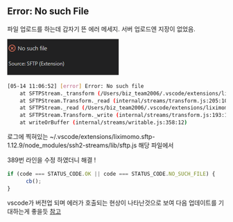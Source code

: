 ## Error: No such File 

파일 업로드를 하는데 갑자기 뜬 에러 메세지.
서버 업로드엔 지장이 없었음.

![이미지 파일](../../img/vscode_error.png)

```bash
[05-14 11:06:52] [error] Error: No such file
	at SFTPStream._transform (/Users/biz_team2006/.vscode/extensions/liximomo.sftp-1.12.9/node_modules/ssh2-streams/lib/sftp.js:412:27)
	at SFTPStream.Transform._read (internal/streams/transform.js:205:10)
	at SFTPStream._read (/Users/biz_team2006/.vscode/extensions/liximomo.sftp-1.12.9/node_modules/ssh2-streams/lib/sftp.js:183:15)
	at SFTPStream.Transform._write (internal/streams/transform.js:193:12)
	at writeOrBuffer (internal/streams/writable.js:358:12)
```

로그에 찍혀있는 
~/.vscode/extensions/liximomo.sftp-1.12.9/node_modules/ssh2-streams/lib/sftp.js  해당 파일에서 

389번 라인을 수정 하였더니 해결 ! 
```javascript
if (code === STATUS_CODE.OK || code === STATUS_CODE.NO_SUCH_FILE) {
      cb();
}
```

vscode가 버전업 되며 에러가 호출되는 현상이 나타난것으로 보여 다음 업데이트를 기대하는게 좋을듯 
[참고](https://github.com/liximomo/vscode-sftp/issues/919)
